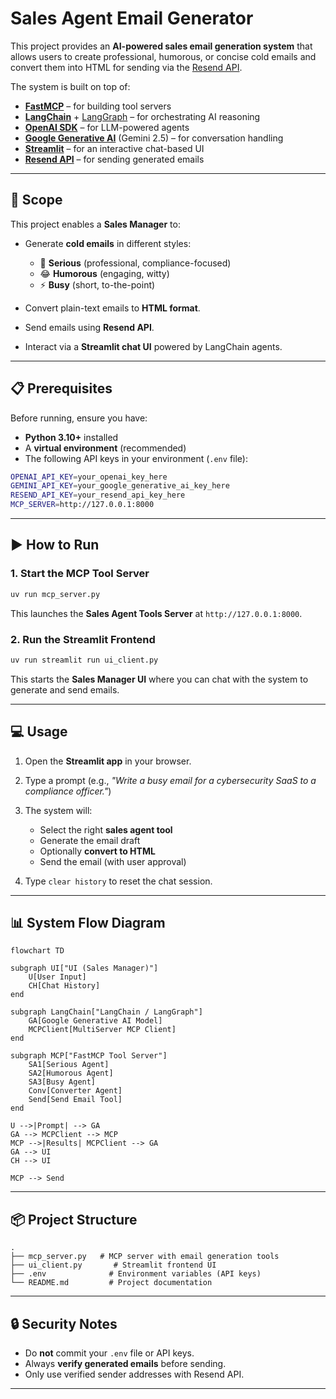 
# Sales Agent Email Generator

This project provides an **AI-powered sales email generation system** that allows users to create professional, humorous, or concise cold emails and convert them into HTML for sending via the [Resend API](https://resend.com/).

The system is built on top of:

* [**FastMCP**](https://pypi.org/project/fastmcp/) – for building tool servers
* [**LangChain**](https://www.langchain.com/) + [LangGraph](https://github.com/langchain-ai/langgraph) – for orchestrating AI reasoning
* [**OpenAI SDK**](https://github.com/openai/openai-python) – for LLM-powered agents
* [**Google Generative AI**](https://ai.google.dev/gemini-api) (Gemini 2.5) – for conversation handling
* [**Streamlit**](https://streamlit.io/) – for an interactive chat-based UI
* [**Resend API**](https://resend.com/) – for sending generated emails

---

## 🚀 Scope

This project enables a **Sales Manager** to:

* Generate **cold emails** in different styles:

  * 📧 **Serious** (professional, compliance-focused)
  * 😂 **Humorous** (engaging, witty)
  * ⚡ **Busy** (short, to-the-point)
* Convert plain-text emails to **HTML format**.
* Send emails using **Resend API**.
* Interact via a **Streamlit chat UI** powered by LangChain agents.

---

## 📋 Prerequisites

Before running, ensure you have:

* **Python 3.10+** installed
* A **virtual environment** (recommended)
* The following API keys in your environment (`.env` file):

```bash
OPENAI_API_KEY=your_openai_key_here
GEMINI_API_KEY=your_google_generative_ai_key_here
RESEND_API_KEY=your_resend_api_key_here
MCP_SERVER=http://127.0.0.1:8000
```

---

## ▶️ How to Run

### 1. Start the MCP Tool Server

```bash
uv run mcp_server.py
```

This launches the **Sales Agent Tools Server** at `http://127.0.0.1:8000`.

### 2. Run the Streamlit Frontend

```bash
uv run streamlit run ui_client.py
```

This starts the **Sales Manager UI** where you can chat with the system to generate and send emails.

---

## 💻 Usage

1. Open the **Streamlit app** in your browser.

2. Type a prompt (e.g., *"Write a busy email for a cybersecurity SaaS to a compliance officer."*)

3. The system will:

   * Select the right **sales agent tool**
   * Generate the email draft
   * Optionally **convert to HTML**
   * Send the email (with user approval)

4. Type `clear history` to reset the chat session.

---

## 📊 System Flow Diagram

```mermaid
flowchart TD

subgraph UI["UI (Sales Manager)"]
    U[User Input]
    CH[Chat History]
end

subgraph LangChain["LangChain / LangGraph"]
    GA[Google Generative AI Model]
    MCPClient[MultiServer MCP Client]
end

subgraph MCP["FastMCP Tool Server"]
    SA1[Serious Agent]
    SA2[Humorous Agent]
    SA3[Busy Agent]
    Conv[Converter Agent]
    Send[Send Email Tool]
end

U -->|Prompt| --> GA
GA --> MCPClient --> MCP
MCP -->|Results| MCPClient --> GA
GA --> UI
CH --> UI

MCP --> Send
```

---

## 📦 Project Structure

```
.
├── mcp_server.py   # MCP server with email generation tools
├── ui_client.py       # Streamlit frontend UI
├── .env              # Environment variables (API keys)
└── README.md         # Project documentation
```

---

## 🔒 Security Notes

* Do **not** commit your `.env` file or API keys.
* Always **verify generated emails** before sending.
* Only use verified sender addresses with Resend API.

---